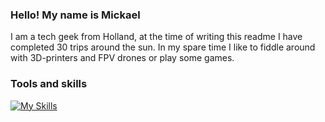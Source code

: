 ### Hello! My name is Mickael 
I am a tech geek from Holland, at the time of writing this readme I have completed 30 trips around the sun.
In my spare time I like to fiddle around with 3D-printers and FPV drones or play some games.

### Tools and skills

[![My Skills](https://skillicons.dev/icons?i=js,html,css,angular,py,flask,postgresql,php,laravel,mysql,postman,docker,ps,figma,blender)](https://github.com/MickaelvanSchie)


<!--
**MickaelVanSchie/MickaelVanSchie** is a ✨ _special_ ✨ repository because its `README.md` (this file) appears on your GitHub profile.

Here are some ideas to get you started:

- 🔭 I’m currently working on ...
- 🌱 I’m currently learning ...
- 👯 I’m looking to collaborate on ...
- 🤔 I’m looking for help with ...
- 💬 Ask me about ...
- 📫 How to reach me: ...
- 😄 Pronouns: ...
- ⚡ Fun fact: ...
-->
